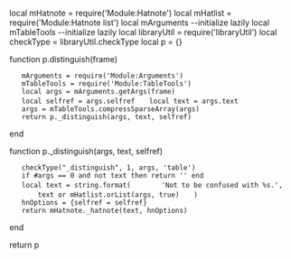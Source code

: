 local mHatnote = require('Module:Hatnote') local mHatlist =
require('Module:Hatnote list') local mArguments --initialize lazily
local mTableTools --initialize lazily local libraryUtil =
require('libraryUtil') local checkType = libraryUtil.checkType local p =
{}

function p.distinguish(frame)

`   mArguments = require('Module:Arguments')`
`   mTableTools = require('Module:TableTools')`
`   local args = mArguments.getArgs(frame)`
`   local selfref = args.selfref`
`   local text = args.text`
`   args = mTableTools.compressSparseArray(args)`
`   return p._distinguish(args, text, selfref)`

end

function p._distinguish(args, text, selfref)

`   checkType("_distinguish", 1, args, 'table')`
`   if #args == 0 and not text then return '' end`
`   local text = string.format(`
`       'Not to be confused with %s.',`
`       text or mHatlist.orList(args, true)`
`   )`
`   hnOptions = {selfref = selfref}`
`   return mHatnote._hatnote(text, hnOptions)`

end

return p
